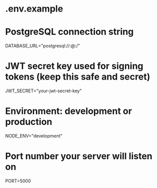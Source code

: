 # .env.example

# PostgreSQL connection string
DATABASE_URL="postgresql://<username>:<password>@<host>:<port>/<database>"

# JWT secret key used for signing tokens (keep this safe and secret)
JWT_SECRET="your-jwt-secret-key"

# Environment: development or production
NODE_ENV="development"

# Port number your server will listen on
PORT=5000
